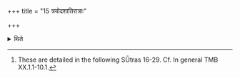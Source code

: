 +++
title = "15 त्रयोदशातिरात्राः"

+++

<details><summary>थिते</summary>

15. There are thirteen Atirātra (-sacrifices).[^1]   

[^1]: These are detailed in the following SŪtras 16-29. Cf. In general TMB XX.1.1-10.1.  
</details>
